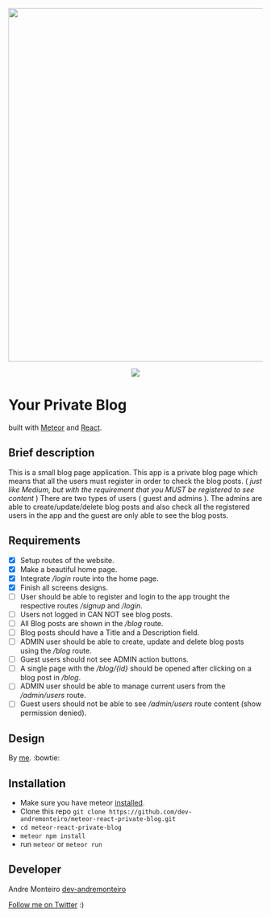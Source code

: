 <p align="center" >
    <img src="https://user-images.githubusercontent.com/19479358/55590145-1080be00-5700-1.png" width="700"/>
</p>
<p align="center">
<a title='License' href="https://github.com/FaridSafi/react-native-gifted-chat/blob/master/LICENSE" height="18">
    <img src='https://img.shields.io/badge/license-MIT-blue.svg' />
</a>
</p>

# Your Private Blog

built with [Meteor](https://github.com/meteor/meteor) and [React](https://github.com/facebook/react).

## Brief description

This is a small blog page application. This app is a private blog page which means that all the users must register in order to check the blog posts. ( _just like Medium, but with the requirement that you MUST be registered to see content_ ) There are two types of users ( guest and admins ). The admins are able to create/update/delete blog posts and also check all the registered users in the app and the guest are only able to see the blog posts.

## Requirements

- [x] Setup routes of the website.
- [x] Make a beautiful home page.
- [x] Integrate _/login_ route into the home page.
- [x] Finish all screens designs.
- [ ] User should be able to register and login to the app trought the respective routes _/signup_ and _/login_.
- [ ] Users not logged in CAN NOT see blog posts.
- [ ] All Blog posts are shown in the _/blog_ route.
- [ ] Blog posts should have a Title and a Description field.
- [ ] ADMIN user should be able to create, update and delete blog posts using the _/blog_ route.
- [ ] Guest users should not see ADMIN action buttons.
- [ ] A single page with the _/blog/{id}_ should be opened after clicking on a blog post in _/blog_.
- [ ] ADMIN user should be able to manage current users from the _/admin/users_ route.
- [ ] Guest users should not be able to see _/admin/users_ route content (show permission denied).

## Design

By [me](https://github.com/dev-andremonteiro). :bowtie:

## Installation

- Make sure you have meteor [installed](https://www.meteor.com/install).
- Clone this repo `git clone https://github.com/dev-andremonteiro/meteor-react-private-blog.git`
- `cd meteor-react-private-blog`
- `meteor npm install`
- run `meteor` or `meteor run`

## Developer

Andre Monteiro [dev-andremonteiro](https://github.com/dev-andremonteiro)

[Follow me on Twitter](https://twitter.com/DAndremonteiro) :)
